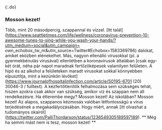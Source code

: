 {:.do} 
 ### Mosson kezet!

 Több, mint 20 másodpercig, szappannal és vízzel. [Itt talál]  (https://www.seattletimes.com/life/wellness/coronavirus-prevention-10-awesome-tunes-to-sing-while-you-wash-your-hands/?utm_medium=social&utm_campaign= own_echobox_tw_m&utm_source=Twitter#Echobox=1583369786)  dalokat, amiket eközben elénekelhet. Más, nagyon ellenálló vírusokkal (pl. a gyermekbénulás vírusával) ellentétben a koronavírusok általában [csak egy-két órát, néha pár napot maradnak fertőzőképesek valamilyen felületen. A hipó és az alkohol a felületeken maradt vírusokat sokkal könnyebben elpusztítja, mint a kezünkön lévőket] (https://www.journalofhospitalinfection.com/article/S0195-6701 (20) 30046-3 / fulltext).  A kézfertőtlenítők felhalmozása sem szükséges tehát, hiszen azokra csak akkor van szükség, amikor víz és szappan nem áll rendelkezésre. Ha étterembe megy? Mosson kezet! Az iskolában? Mosson kezet! Az alapos, szappanos kézmosás valóban létfontosságú a vírus terjedésének a megakadályozásában. Hogy miért, annak [itt olvashat a tudományos okairól] (https://twitter.com/PalliThordarson/status/1236549305189597189). 
 ** Még ha semmi mást nem is tesz, mosson kezet! **
